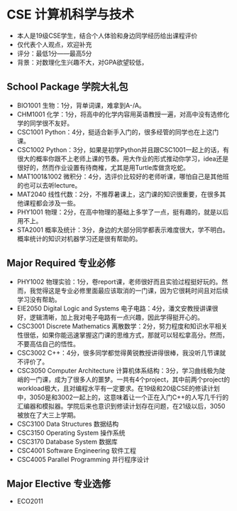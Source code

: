 # CSE 计算机科学与技术
- 本人是19级CSE学生，结合个人体验和身边同学经历给出课程评价
- 仅代表个人观点，欢迎补充
- 评分：最低1分——最高5分
- 背景：对数理化生兴趣不大，对GPA欲望较低，


## School Package 学院大礼包
- BIO1001 生物：1分，背单词课，难拿到A-/A。
- CHM1001 化学：1分，将高中的化学内容用英语教授一遍，对高中没有选修化学的同学很不友好。
- CSC1001 Python：4分，挺适合新手入门的，很多经管的同学也在上这门课。
- CSC1002 Python：3分，如果是初学Python并且跟CSC1001一起上的话，有很大的概率你跟不上老师上课的节奏。用大作业的形式推动你学习，idea还是很好的，然而作业设置有待商榷，尤其是用Turtle库做贪吃蛇。
- MAT1001&1002 微积分：4分，选评价比较好的老师听课，哪怕自己是其他班的也可以去听lecture。
- MAT2040 线性代数：2分，不推荐暑课上，这门课的知识很重要，在很多其他课程都会涉及一些。
- PHY1001 物理：2分，在高中物理的基础上多学了一点，挺有趣的，就是以后用不上。
- STA2001 概率及统计：3分，身边的大部分同学都表示难度很大，学不明白。概率统计的知识对机器学习还是很有帮助的。


## Major Required 专业必修
- PHY1002 物理实验：1分，卷report课，老师很好而且实验过程挺好玩的。然而，我觉得这是专业必修里面最应该取消的一门课，因为它很耗时间且对后续学习没有帮助。
- EIE2050 Digital Logic and Systems 电子电路：4分，潘文安教授讲课很好，逻辑清晰，加上我对电子电路有一点兴趣，因此学得挺开心的。
- CSC3001 Discrete Mathematics 离散数学：2分，努力程度和知识水平相关性很低，如果你能迅速掌握这门课的思维方式，那就可以轻松拿高分。然而，不要高估自己的悟性。
- CSC3002 C++：4分，很多同学都觉得黄锐教授讲得很棒，我没听几节课就不评价了。
- CSC3050 Computer Architecture 计算机体系结构：3分，学习曲线极为陡峭的一门课，成为了很多人的噩梦。一共有4个project，其中前两个project的workload极大，且对编程水平有一定要求。在19级和20级CSE的修读计划中，3050是和3002一起上的，这意味着让一个正在入门C++的人写几千行的汇编器和模拟器。学院后来也意识到修读计划存在问题，在21级以后，3050被放在了大三上学期。
- CSC3100 Data Structures 数据结构
- CSC3150 Operating System 操作系统
- CSC3170 Database System 数据库
- CSC4001 Software Engineering 软件工程
- CSC4005 Parallel Programming 并行程序设计

## Major Elective 专业选修
- ECO2011
